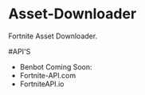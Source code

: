 # Asset-Downloader
Fortnite Asset Downloader.

#API'S
- Benbot
Coming Soon:
- Fortnite-API.com
- FortniteAPI.io

